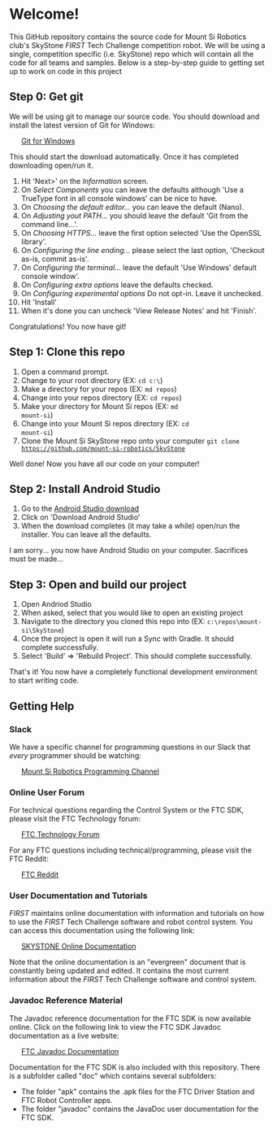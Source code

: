 # Welcome!
This GitHub repository contains the source code for Mount Si Robotics club's SkyStone *FIRST* Tech Challenge competition robot. We will be using a single, competition specific (i.e. SkyStone) repo which will contain all the code for all teams and samples. Below is a step-by-step guide to getting set up to work on code in this project

## Step 0: Get git
We will be using git to manage our source code. You should download and install the latest version of Git for Windows:

&nbsp;&nbsp;&nbsp;&nbsp;&nbsp;&nbsp;[Git for Windows](https://git-scm.com/download/win)

This should start the download automatically. Once it has completed downloading open/run it.

1. Hit 'Next>' on the *Information* screen.
2. On *Select Components* you can leave the defaults although 'Use a TrueType font in all console windows' can be nice to have.
3. On *Choosing the default editor...* you can leave the default (Nano).
4. On *Adjusting yout PATH...* you should leave the default 'Git from the command line...'.
5. On *Choosing HTTPS...* leave the first option selected 'Use the OpenSSL library'.
6. On *Configuring the line ending...* please select the last option, 'Checkout as-is, commit as-is'.
7. On *Configuring the terminal...* leave the default 'Use Windows' default console window'.
8. On *Configuring extra options* leave the defaults checked.
9. On *Configuring experimental options* Do not opt-in. Leave it unchecked.
10. Hit 'Install'
11. When it's done you can uncheck 'View Release Notes' and hit 'Finish'.

Congratulations! You now have git!

## Step 1: Clone this repo

1. Open a command prompt.
2. Change to your root directory (EX: <code>cd c:\\</code>)
3. Make a directory for your repos (EX: <code>md repos</code>)
4. Change into your repos directory (EX: <code>cd repos</code>)
5. Make your directory for Mount Si repos (EX: <code>md mount-si</code>)
6. Change into your Mount Si repos directory (EX: <code>cd mount-si</code>)
7. Clone the Mount Si SkyStone repo onto your computer <code>git clone https://github.com/mount-si-robotics/SkyStone</code>

Well done! Now you have all our code on your computer!

## Step 2: Install Android Studio

1. Go to the [Android Studio download](https://developer.android.com/studio) 
2. Click on 'Download Android Studio'
3. When the download completes (it may take a while) open/run the installer. You can leave all the defaults.

I am sorry... you now have Android Studio on your computer. Sacrifices must be made...

## Step 3: Open and build our project

1. Open Andriod Studio
2. When asked, select that you would like to open an existing project
3. Navigate to the directory you cloned this repo into (EX: <code>c:\\repos\\mount-si\\SkyStone</code>)
4. Once the project is open it will run a Sync with Gradle. It should complete successfully.
5. Select 'Build' => 'Rebuild Project'. This should complete successfully.

That's it! You now have a completely functional development environment to start writing code.

## Getting Help
### Slack
We have a specific channel for programming questions in our Slack that *every* programmer should be watching:

&nbsp;&nbsp;&nbsp;&nbsp;&nbsp;&nbsp;[Mount Si Robotics Programming Channel](https://mshsrobotics.slack.com/messages/C2Q0WA0T1)

### Online User Forum
For technical questions regarding the Control System or the FTC SDK, please visit the FTC Technology forum:

&nbsp;&nbsp;&nbsp;&nbsp;&nbsp;&nbsp;[FTC Technology Forum](https://ftcforum.usfirst.org/forumdisplay.php?156-FTC-Technology)

For any FTC questions including technical/programming, please visit the FTC Reddit:

&nbsp;&nbsp;&nbsp;&nbsp;&nbsp;&nbsp;[FTC Reddit](https://www.reddit.com/r/FTC/)

### User Documentation and Tutorials
*FIRST* maintains online documentation with information and tutorials on how to use the *FIRST* Tech Challenge software and robot control system.  You can access this documentation using the following link:

&nbsp;&nbsp;&nbsp;&nbsp;&nbsp;&nbsp;[SKYSTONE Online Documentation](https://github.com/FIRST-Tech-Challenge/SKYSTONE/wiki)

Note that the online documentation is an "evergreen" document that is constantly being updated and edited.  It contains the most current information about the *FIRST* Tech Challenge software and control system.

### Javadoc Reference Material
The Javadoc reference documentation for the FTC SDK is now available online.  Click on the following link to view the FTC SDK Javadoc documentation as a live website:

&nbsp;&nbsp;&nbsp;&nbsp;&nbsp;&nbsp;[FTC Javadoc Documentation](https://first-tech-challenge.github.io/SkyStone/doc/javadoc/index.html)    

Documentation for the FTC SDK is also included with this repository.  There is a subfolder called "doc" which contains several subfolders:

 * The folder "apk" contains the .apk files for the FTC Driver Station and FTC Robot Controller apps.
 * The folder "javadoc" contains the JavaDoc user documentation for the FTC SDK.

